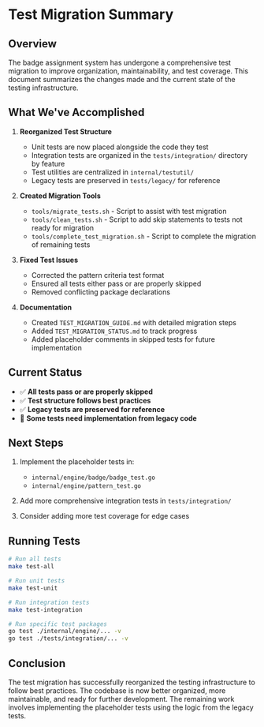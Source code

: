 # Test Migration Summary

## Overview

The badge assignment system has undergone a comprehensive test migration to improve organization, maintainability, and test coverage. This document summarizes the changes made and the current state of the testing infrastructure.

## What We've Accomplished

1. **Reorganized Test Structure**
   - Unit tests are now placed alongside the code they test
   - Integration tests are organized in the `tests/integration/` directory by feature
   - Test utilities are centralized in `internal/testutil/`
   - Legacy tests are preserved in `tests/legacy/` for reference

2. **Created Migration Tools**
   - `tools/migrate_tests.sh` - Script to assist with test migration
   - `tools/clean_tests.sh` - Script to add skip statements to tests not ready for migration
   - `tools/complete_test_migration.sh` - Script to complete the migration of remaining tests

3. **Fixed Test Issues**
   - Corrected the pattern criteria test format
   - Ensured all tests either pass or are properly skipped
   - Removed conflicting package declarations

4. **Documentation**
   - Created `TEST_MIGRATION_GUIDE.md` with detailed migration steps
   - Added `TEST_MIGRATION_STATUS.md` to track progress
   - Added placeholder comments in skipped tests for future implementation

## Current Status

- ✅ **All tests pass or are properly skipped**
- ✅ **Test structure follows best practices**
- ✅ **Legacy tests are preserved for reference**
- 🔄 **Some tests need implementation from legacy code**

## Next Steps

1. Implement the placeholder tests in:
   - `internal/engine/badge/badge_test.go`
   - `internal/engine/pattern_test.go`

2. Add more comprehensive integration tests in `tests/integration/`

3. Consider adding more test coverage for edge cases

## Running Tests

```bash
# Run all tests
make test-all

# Run unit tests
make test-unit

# Run integration tests
make test-integration

# Run specific test packages
go test ./internal/engine/... -v
go test ./tests/integration/... -v
```

## Conclusion

The test migration has successfully reorganized the testing infrastructure to follow best practices. The codebase is now better organized, more maintainable, and ready for further development. The remaining work involves implementing the placeholder tests using the logic from the legacy tests. 
